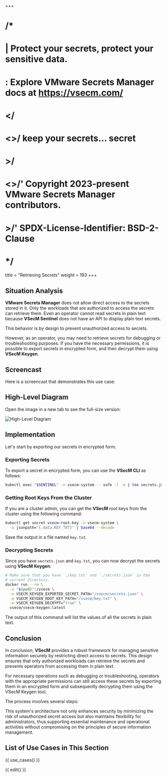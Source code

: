 +++
# /*
# |    Protect your secrets, protect your sensitive data.
# :    Explore VMware Secrets Manager docs at https://vsecm.com/
# </
# <>/  keep your secrets... secret
# >/
# <>/' Copyright 2023-present VMware Secrets Manager contributors.
# >/'  SPDX-License-Identifier: BSD-2-Clause
# */

title = "Retrieving Secrets"
weight = 193
+++

## Situation Analysis

**VMware Secrets Manager** does not allow direct access to the secrets stored in 
it. Only the workloads that are authorized to access the secrets can retrieve them.
Even an operator cannot read secrets in plain text because **VSecM Sentinel**
does not have an API to display plain text secrets.

This behavior is by design to prevent unauthorized access to secrets.

However, as an operator, you may need to retrieve secrets for debugging or
troubleshooting purposes. If you have the necessary permissions, it is possible
to export secrets in encrypted form, and then decrypt them using 
**VSecM Keygen**.

## Screencast

Here is a screencast that demonstrates this use case:

<script 
  src="https://asciinema.org/a/676195.js" 
  id="asciicast-676195" 
  async="true"></script>

## High-Level Diagram

Open the image in a new tab to see the full-size version:

![High-Level Diagram](/assets/reveal-secrets.png "High-Level Diagram")

## Implementation

Let's start by exporting our secrets in encrypted form.

### Exporting Secrets

To export a secret in encrypted form, you can use the **VSecM CLI** as follows:

```bash
kubectl exec "$SENTINEL" -n vsecm-system -- safe -l -e | tee secrets.json
```

### Getting Root Keys From the Cluster

If you are a cluster admin, you can get the **VSecM** root keys from the cluster
using the following command:

```bash
kubectl get secret vsecm-root-key -n vsecm-system \
  -o jsonpath="{.data.KEY_TXT}" | base64 --decode
```

Save the output in a file named `key.txt`.

### Decrypting Secrets

Since you have `secrets.json` and `key.txt`, you can now decrypt the secrets
using **VSecM Keygen**:

```bash
# Make sure that you have `./key.txt` and `./secrets.json` in the 
# current directory.
docker run --rm \
  -v "$(pwd)":/vsecm \
  -e VSECM_KEYGEN_EXPORTED_SECRET_PATH="/vsecm/secrets.json" \
  -e VSECM_KEYGEN_ROOT_KEY_PATH="/vsecm/key.txt" \
  -e VSECM_KEYGEN_DECRYPT="true" \
  vsecm/vsecm-keygen:latest
```

The output of this command will list the values of all the secrets 
in plain text.

## Conclusion

In conclusion, **VSecM** provides a robust framework for managing sensitive 
information securely by restricting direct access to secrets. This design ensures 
that only authorized workloads can retrieve the secrets and prevents operators 
from accessing them in plain text. 

For necessary operations such as debugging or troubleshooting, operators with 
the appropriate permissions can still access these secrets by exporting them in 
an encrypted form and subsequently decrypting them using the VSecM Keygen tool.

The process involves several steps:

This system's architecture not only enhances security by minimizing the risk of 
unauthorized secret access but also maintains flexibility for administrators, 
thus supporting essential maintenance and operational activities without 
compromising on the principles of secure information management.

## List of Use Cases in This Section

{{ use_cases() }}

{{ edit() }}
